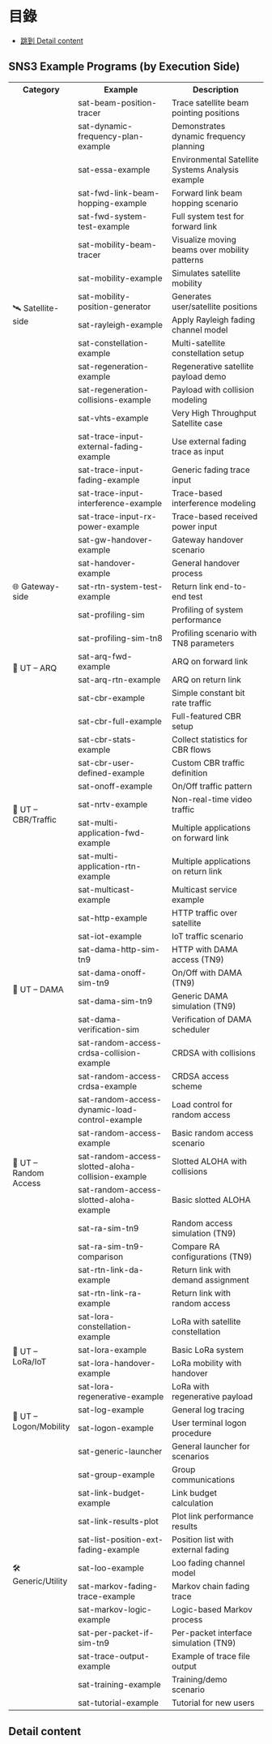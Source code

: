 # 目錄
- [跳到 Detail content](#detail-content)

<h2>SNS3 Example Programs (by Execution Side)</h2>

<table>
  <tr>
    <th style="width: 20%;">Category</th>
    <th style="width: 40%;">Example</th>
    <th style="width: 40%;">Description</th>
  </tr>

  <!-- Satellite -->
  <tr><td rowspan="17">🛰️ Satellite-side</td><td>sat-beam-position-tracer</td><td>Trace satellite beam pointing positions</td></tr>
  <tr><td>sat-dynamic-frequency-plan-example</td><td>Demonstrates dynamic frequency planning</td></tr>
  <tr><td>sat-essa-example</td><td>Environmental Satellite Systems Analysis example</td></tr>
  <tr><td>sat-fwd-link-beam-hopping-example</td><td>Forward link beam hopping scenario</td></tr>
  <tr><td>sat-fwd-system-test-example</td><td>Full system test for forward link</td></tr>
  <tr><td>sat-mobility-beam-tracer</td><td>Visualize moving beams over mobility patterns</td></tr>
  <tr><td>sat-mobility-example</td><td>Simulates satellite mobility</td></tr>
  <tr><td>sat-mobility-position-generator</td><td>Generates user/satellite positions</td></tr>
  <tr><td>sat-rayleigh-example</td><td>Apply Rayleigh fading channel model</td></tr>
  <tr><td>sat-constellation-example</td><td>Multi-satellite constellation setup</td></tr>
  <tr><td>sat-regeneration-example</td><td>Regenerative satellite payload demo</td></tr>
  <tr><td>sat-regeneration-collisions-example</td><td>Payload with collision modeling</td></tr>
  <tr><td>sat-vhts-example</td><td>Very High Throughput Satellite case</td></tr>
  <tr><td>sat-trace-input-external-fading-example</td><td>Use external fading trace as input</td></tr>
  <tr><td>sat-trace-input-fading-example</td><td>Generic fading trace input</td></tr>
  <tr><td>sat-trace-input-interference-example</td><td>Trace-based interference modeling</td></tr>
  <tr><td>sat-trace-input-rx-power-example</td><td>Trace-based received power input</td></tr>

  <!-- Gateway -->
  <tr><td rowspan="5">🌐 Gateway-side</td><td>sat-gw-handover-example</td><td>Gateway handover scenario</td></tr>
  <tr><td>sat-handover-example</td><td>General handover process</td></tr>
  <tr><td>sat-rtn-system-test-example</td><td>Return link end-to-end test</td></tr>
  <tr><td>sat-profiling-sim</td><td>Profiling of system performance</td></tr>
  <tr><td>sat-profiling-sim-tn8</td><td>Profiling scenario with TN8 parameters</td></tr>

  <!-- UT ARQ -->
  <tr><td rowspan="2">📡 UT – ARQ</td><td>sat-arq-fwd-example</td><td>ARQ on forward link</td></tr>
  <tr><td>sat-arq-rtn-example</td><td>ARQ on return link</td></tr>

  <!-- UT CBR -->
  <tr><td rowspan="11">📡 UT – CBR/Traffic</td><td>sat-cbr-example</td><td>Simple constant bit rate traffic</td></tr>
  <tr><td>sat-cbr-full-example</td><td>Full-featured CBR setup</td></tr>
  <tr><td>sat-cbr-stats-example</td><td>Collect statistics for CBR flows</td></tr>
  <tr><td>sat-cbr-user-defined-example</td><td>Custom CBR traffic definition</td></tr>
  <tr><td>sat-onoff-example</td><td>On/Off traffic pattern</td></tr>
  <tr><td>sat-nrtv-example</td><td>Non-real-time video traffic</td></tr>
  <tr><td>sat-multi-application-fwd-example</td><td>Multiple applications on forward link</td></tr>
  <tr><td>sat-multi-application-rtn-example</td><td>Multiple applications on return link</td></tr>
  <tr><td>sat-multicast-example</td><td>Multicast service example</td></tr>
  <tr><td>sat-http-example</td><td>HTTP traffic over satellite</td></tr>
  <tr><td>sat-iot-example</td><td>IoT traffic scenario</td></tr>

  <!-- UT DAMA -->
  <tr><td rowspan="4">📡 UT – DAMA</td><td>sat-dama-http-sim-tn9</td><td>HTTP with DAMA access (TN9)</td></tr>
  <tr><td>sat-dama-onoff-sim-tn9</td><td>On/Off with DAMA (TN9)</td></tr>
  <tr><td>sat-dama-sim-tn9</td><td>Generic DAMA simulation (TN9)</td></tr>
  <tr><td>sat-dama-verification-sim</td><td>Verification of DAMA scheduler</td></tr>

  <!-- UT Random Access -->
  <tr><td rowspan="10">📡 UT – Random Access</td><td>sat-random-access-crdsa-collision-example</td><td>CRDSA with collisions</td></tr>
  <tr><td>sat-random-access-crdsa-example</td><td>CRDSA access scheme</td></tr>
  <tr><td>sat-random-access-dynamic-load-control-example</td><td>Load control for random access</td></tr>
  <tr><td>sat-random-access-example</td><td>Basic random access scenario</td></tr>
  <tr><td>sat-random-access-slotted-aloha-collision-example</td><td>Slotted ALOHA with collisions</td></tr>
  <tr><td>sat-random-access-slotted-aloha-example</td><td>Basic slotted ALOHA</td></tr>
  <tr><td>sat-ra-sim-tn9</td><td>Random access simulation (TN9)</td></tr>
  <tr><td>sat-ra-sim-tn9-comparison</td><td>Compare RA configurations (TN9)</td></tr>
  <tr><td>sat-rtn-link-da-example</td><td>Return link with demand assignment</td></tr>
  <tr><td>sat-rtn-link-ra-example</td><td>Return link with random access</td></tr>

  <!-- UT LoRa -->
  <tr><td rowspan="4">📡 UT – LoRa/IoT</td><td>sat-lora-constellation-example</td><td>LoRa with satellite constellation</td></tr>
  <tr><td>sat-lora-example</td><td>Basic LoRa system</td></tr>
  <tr><td>sat-lora-handover-example</td><td>LoRa mobility with handover</td></tr>
  <tr><td>sat-lora-regenerative-example</td><td>LoRa with regenerative payload</td></tr>

  <!-- UT Logon -->
  <tr><td rowspan="2">📡 UT – Logon/Mobility</td><td>sat-log-example</td><td>General log tracing</td></tr>
  <tr><td>sat-logon-example</td><td>User terminal logon procedure</td></tr>

  <!-- Generic -->
  <tr><td rowspan="12">🛠️ Generic/Utility</td><td>sat-generic-launcher</td><td>General launcher for scenarios</td></tr>
  <tr><td>sat-group-example</td><td>Group communications</td></tr>
  <tr><td>sat-link-budget-example</td><td>Link budget calculation</td></tr>
  <tr><td>sat-link-results-plot</td><td>Plot link performance results</td></tr>
  <tr><td>sat-list-position-ext-fading-example</td><td>Position list with external fading</td></tr>
  <tr><td>sat-loo-example</td><td>Loo fading channel model</td></tr>
  <tr><td>sat-markov-fading-trace-example</td><td>Markov chain fading trace</td></tr>
  <tr><td>sat-markov-logic-example</td><td>Logic-based Markov process</td></tr>
  <tr><td>sat-per-packet-if-sim-tn9</td><td>Per-packet interface simulation (TN9)</td></tr>
  <tr><td>sat-trace-output-example</td><td>Example of trace file output</td></tr>
  <tr><td>sat-training-example</td><td>Training/demo scenario</td></tr>
  <tr><td>sat-tutorial-example</td><td>Tutorial for new users</td></tr>
</table>

## Detail content
